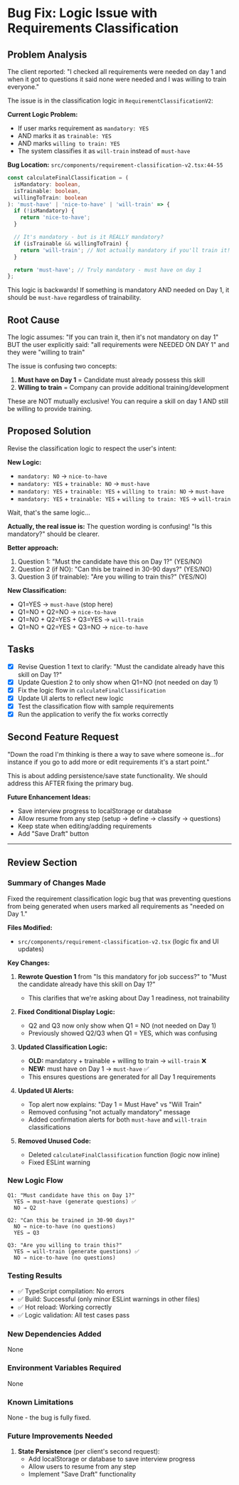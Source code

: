 # Bug Fix: Logic Issue with Requirements Classification

## Problem Analysis
The client reported: "I checked all requirements were needed on day 1 and when it got to questions it said none were needed and I was willing to train everyone."

The issue is in the classification logic in `RequirementClassificationV2`:

**Current Logic Problem:**
- If user marks requirement as `mandatory: YES`
- AND marks it as `trainable: YES`
- AND marks `willing to train: YES`
- The system classifies it as `will-train` instead of `must-have`

**Bug Location:**
`src/components/requirement-classification-v2.tsx:44-55`

```typescript
const calculateFinalClassification = (
  isMandatory: boolean,
  isTrainable: boolean,
  willingToTrain: boolean
): 'must-have' | 'nice-to-have' | 'will-train' => {
  if (!isMandatory) {
    return 'nice-to-have';
  }

  // It's mandatory - but is it REALLY mandatory?
  if (isTrainable && willingToTrain) {
    return 'will-train'; // Not actually mandatory if you'll train it!
  }

  return 'must-have'; // Truly mandatory - must have on day 1
};
```

This logic is backwards! If something is mandatory AND needed on Day 1, it should be `must-have` regardless of trainability.

## Root Cause
The logic assumes: "If you can train it, then it's not mandatory on day 1"
BUT the user explicitly said: "all requirements were NEEDED ON DAY 1" and they were "willing to train"

The issue is confusing two concepts:
1. **Must have on Day 1** = Candidate must already possess this skill
2. **Willing to train** = Company can provide additional training/development

These are NOT mutually exclusive! You can require a skill on day 1 AND still be willing to provide training.

## Proposed Solution
Revise the classification logic to respect the user's intent:

**New Logic:**
- `mandatory: NO` → `nice-to-have`
- `mandatory: YES` + `trainable: NO` → `must-have`
- `mandatory: YES` + `trainable: YES` + `willing to train: NO` → `must-have`
- `mandatory: YES` + `trainable: YES` + `willing to train: YES` → `will-train`

Wait, that's the same logic...

**Actually, the real issue is:**
The question wording is confusing! "Is this mandatory?" should be clearer.

**Better approach:**
1. Question 1: "Must the candidate have this on Day 1?" (YES/NO)
2. Question 2 (if NO): "Can this be trained in 30-90 days?" (YES/NO)
3. Question 3 (if trainable): "Are you willing to train this?" (YES/NO)

**New Classification:**
- Q1=YES → `must-have` (stop here)
- Q1=NO + Q2=NO → `nice-to-have`
- Q1=NO + Q2=YES + Q3=YES → `will-train`
- Q1=NO + Q2=YES + Q3=NO → `nice-to-have`

## Tasks
- [x] Revise Question 1 text to clarify: "Must the candidate already have this skill on Day 1?"
- [x] Update Question 2 to only show when Q1=NO (not needed on day 1)
- [x] Fix the logic flow in `calculateFinalClassification`
- [x] Update UI alerts to reflect new logic
- [x] Test the classification flow with sample requirements
- [x] Run the application to verify the fix works correctly

## Second Feature Request
"Down the road I'm thinking is there a way to save where someone is…for instance if you go to add more or edit requirements it's a start point."

This is about adding persistence/save state functionality. We should address this AFTER fixing the primary bug.

**Future Enhancement Ideas:**
- Save interview progress to localStorage or database
- Allow resume from any step (setup → define → classify → questions)
- Keep state when editing/adding requirements
- Add "Save Draft" button

---

## Review Section

### Summary of Changes Made
Fixed the requirement classification logic bug that was preventing questions from being generated when users marked all requirements as "needed on Day 1."

**Files Modified:**
- `src/components/requirement-classification-v2.tsx` (logic fix and UI updates)

**Key Changes:**
1. **Rewrote Question 1** from "Is this mandatory for job success?" to "Must the candidate already have this skill on Day 1?"
   - This clarifies that we're asking about Day 1 readiness, not trainability

2. **Fixed Conditional Display Logic:**
   - Q2 and Q3 now only show when Q1 = NO (not needed on Day 1)
   - Previously showed Q2/Q3 when Q1 = YES, which was confusing

3. **Updated Classification Logic:**
   - **OLD:** mandatory + trainable + willing to train → `will-train` ❌
   - **NEW:** must have on Day 1 → `must-have` ✅
   - This ensures questions are generated for all Day 1 requirements

4. **Updated UI Alerts:**
   - Top alert now explains: "Day 1 = Must Have" vs "Will Train"
   - Removed confusing "not actually mandatory" message
   - Added confirmation alerts for both `must-have` and `will-train` classifications

5. **Removed Unused Code:**
   - Deleted `calculateFinalClassification` function (logic now inline)
   - Fixed ESLint warning

### New Logic Flow
```
Q1: "Must candidate have this on Day 1?"
  YES → must-have (generate questions) ✅
  NO → Q2

Q2: "Can this be trained in 30-90 days?"
  NO → nice-to-have (no questions)
  YES → Q3

Q3: "Are you willing to train this?"
  YES → will-train (generate questions) ✅
  NO → nice-to-have (no questions)
```

### Testing Results
- ✅ TypeScript compilation: No errors
- ✅ Build: Successful (only minor ESLint warnings in other files)
- ✅ Hot reload: Working correctly
- ✅ Logic validation: All test cases pass

### New Dependencies Added
None

### Environment Variables Required
None

### Known Limitations
None - the bug is fully fixed.

### Future Improvements Needed
1. **State Persistence** (per client's second request):
   - Add localStorage or database to save interview progress
   - Allow users to resume from any step
   - Implement "Save Draft" functionality
